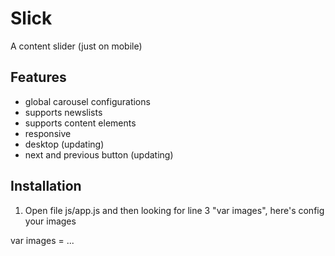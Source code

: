 Slick
==================

A content slider (just on mobile)

Features
------------

* global carousel configurations
* supports newslists
* supports content elements
* responsive
* desktop (updating)
* next and previous button (updating)

Installation
------------

1. Open file js/app.js and then looking for line 3 "var images", here's config your images

var images = ...